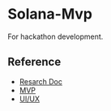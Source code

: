 # Solana-Mvp
For hackathon development.



## Reference

* [Resarch Doc](https://docs.google.com/document/d/1MfiPlCkFz-y8slmyh84qu-GWDvOADOJ1BviYGM_HPXU/edit)
* [MVP](https://docs.google.com/document/d/1oCS0SUoT1vwhuL889RY82-MEoENjlOWyE0ZRwgUzSj0/edit?usp=sharing)
* [UI/UX](https://excalidraw.com/#room=ad78204e660a8d69763c,-sTjmfG5xXxfRFXbO3yYlQ)
